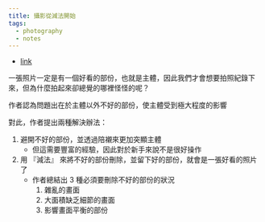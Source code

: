 ```yaml
---
title: 攝影從減法開始
tags:
  - photography
  - notes
---
```


* [link](https://fb.watch/pbvoScDAhC/)

一張照片一定是有一個好看的部份，也就是主體，因此我們才會想要拍照紀錄下來，但為什麼拍起來卻總覺的哪裡怪怪的呢？

作者認為問題出在於主體以外不好的部份，使主體受到極大程度的影響

對此，作者提出兩種解決辦法：
1. 避開不好的部份，並透過陪襯來更加突顯主體
	- 但這需要豐富的經驗，因此對於新手來說不是很好操作
2. 用 『減法』 來將不好的部份刪除，並留下好的部份，就會是一張好看的照片了
	- 作者總結出 3 種必須要刪除不好的部份的狀況
		1. 雜亂的畫面
		2. 大面積缺乏細節的畫面
		3. 影響畫面平衡的部份